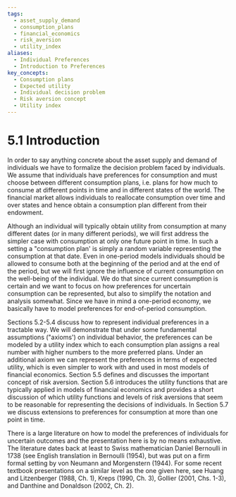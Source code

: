 ```yaml
---
tags:
  - asset_supply_demand
  - consumption_plans
  - financial_economics
  - risk_aversion
  - utility_index
aliases:
  - Individual Preferences
  - Introduction to Preferences
key_concepts:
  - Consumption plans
  - Expected utility
  - Individual decision problem
  - Risk aversion concept
  - Utility index
---
```


# 5.1 Introduction  

In order to say anything concrete about the asset supply and demand of individuals we have to formalize the decision problem faced by individuals. We assume that individuals have preferences for consumption and must choose between different consumption plans, i.e. plans for how much to consume at different points in time and in different states of the world. The financial market allows individuals to reallocate consumption over time and over states and hence obtain a consumption plan different from their endowment.  

Although an individual will typically obtain utility from consumption at many different dates (or in many different periods), we will first address the simpler case with consumption at only one future point in time. In such a setting a "consumption plan' is simply a random variable representing the consumption at that date. Even in one-period models individuals should be allowed to consume both at the beginning of the period and at the end of the period, but we will first ignore the influence of current consumption on the well-being of the individual. We do that since current consumption is certain and we want to focus on how preferences for uncertain consumption can be represented, but also to simplify the notation and analysis somewhat. Since we have in mind a one-period economy, we basically have to model preferences for end-of-period consumption.  

Sections 5.2-5.4 discuss how to represent individual preferences in a tractable way. We will demonstrate that under some fundamental assumptions ("axioms') on individual behavior, the preferences can be modeled by a utility index which to each consumption plan assigns a real number with higher numbers to the more preferred plans. Under an additional axiom we can represent the preferences in terms of expected utility, which is even simpler to work with and used in most models of financial economics. Section 5.5 defines and discusses the important concept of risk aversion. Section 5.6 introduces the utility functions that are typically applied in models of financial economics and provides a short discussion of which utility functions and levels of risk aversions that seem to be reasonable for representing the decisions of individuals. In Section 5.7 we discuss extensions to preferences for consumption at more than one point in time.  

There is a large literature on how to model the preferences of individuals for uncertain outcomes and the presentation here is by no means exhaustive. The literature dates back at least to Swiss mathematician Daniel Bernoulli in 1738 (see English translation in Bernoulli (1954), but was put on a firm formal setting by von Neumann and Morgenstern (1944). For some recent textbook presentations on a similar level as the one given here, see Huang and Litzenberger (1988, Ch. 1), Kreps (1990, Ch. 3), Gollier (2001, Chs. 1-3), and Danthine and Donaldson (2002, Ch. 2).  
